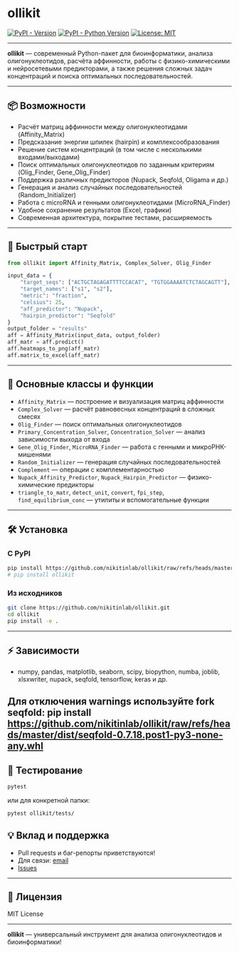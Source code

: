 # ollikit

[![PyPI - Version](https://img.shields.io/pypi/v/ollikit.svg)](https://pypi.org/project/ollikit)
[![PyPI - Python Version](https://img.shields.io/pypi/pyversions/ollikit.svg)](https://pypi.org/project/ollikit)
[![License: MIT](https://img.shields.io/badge/License-MIT-yellow.svg)](LICENSE.txt)

---

**ollikit** — современный Python-пакет для биоинформатики, анализа олигонуклеотидов, расчёта аффинности, работы с физико-химическими и нейросетевыми предикторами, а также решения сложных задач концентраций и поиска оптимальных последовательностей.

---

## 📦 Возможности

- Расчёт матриц аффинности между олигонуклеотидами (Affinity_Matrix)
- Предсказание энергии шпилек (hairpin) и комплексообразования
- Решение систем концентраций (в том числе с несколькими входами/выходами)
- Поиск оптимальных олигонуклеотидов по заданным критериям (Olig_Finder, Gene_Olig_Finder)
- Поддержка различных предикторов (Nupack, Seqfold, Oligama и др.)
- Генерация и анализ случайных последовательностей (Random_Initializer)
- Работа с microRNA и генными олигонуклеотидами (MicroRNA_Finder)
- Удобное сохранение результатов (Excel, графики)
- Современная архитектура, покрытие тестами, расширяемость

---

## 🚀 Быстрый старт

```python
from ollikit import Affinity_Matrix, Complex_Solver, Olig_Finder

input_data = {
    "target_seqs": ["ACTGCTAGAGATTTTCCACAT", "TGTGGAAAATCTCTAGCAGTT"],
    "target_names": ["s1", "s2"],
    "metric": "fraction",
    "celsius": 25,
    "aff_predictor": "Nupack",
    "hairpin_predictor": "Seqfold"
}
output_folder = "results"
aff = Affinity_Matrix(input_data, output_folder)
aff_matr = aff.predict()
aff.heatmaps_to_png(aff_matr)
aff.matrix_to_excel(aff_matr)
```

---

## 🧬 Основные классы и функции

- `Affinity_Matrix` — построение и визуализация матриц аффинности
- `Complex_Solver` — расчёт равновесных концентраций в сложных смесях
- `Olig_Finder` — поиск оптимальных олигонуклеотидов
- `Primary_Concentration_Solver`, `Concentration_Solver` — анализ зависимости выхода от входа
- `Gene_Olig_Finder`, `MicroRNA_Finder` — работа с генными и микроРНК-мишенями
- `Random_Initializer` — генерация случайных последовательностей
- `Complement` — операции с комплементарностью
- `Nupack_Affinity_Predictor`, `Nupack_Hairpin_Predictor` — физико-химические предикторы
- `triangle_to_matr`, `detect_unit`, `convert`, `fpi_step`, `find_equilibrium_conc` — утилиты и вспомогательные функции

---


## 🛠️ Установка

### С PyPI

```bash
pip install https://github.com/nikitinlab/ollikit/raw/refs/heads/master/dist/ollikit-0.1.1.tar.gz
# pip install ollikit

```

### Из исходников

```bash
git clone https://github.com/nikitinlab/ollikit.git
cd ollikit
pip install -e .
```

---

## ⚡ Зависимости

- numpy, pandas, matplotlib, seaborn, scipy, biopython, numba, joblib, xlsxwriter, nupack, seqfold, tensorflow, keras и др.

Для отключения warnings  используйте fork seqfold:
pip install https://github.com/nikitinlab/ollikit/raw/refs/heads/master/dist/seqfold-0.7.18.post1-py3-none-any.whl 
---

## 🧪 Тестирование

```bash
pytest
```
или для конкретной папки:
```bash
pytest ollikit/tests/
```


## 💡 Вклад и поддержка

- Pull requests и баг-репорты приветствуются!
- Для связи: [email](mailto:725156@gmail.com)
- [Issues](https://github.com/nikitinlab/ollikit/issues)

---

## 📄 Лицензия

MIT License

---

**ollikit** — универсальный инструмент для анализа олигонуклеотидов и биоинформатики!
